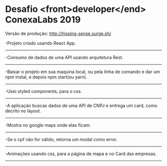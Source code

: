# Desafio \<front>developer\</end> ConexaLabs 2019

Versão de produção: <a>http://hissing-sense.surge.sh/</a>

<p>-Projeto criado usando React App.</p>

<hr></hr>
<p>-Consumo de dados de uma API usando arquitetura Rest.</p>

<hr></hr>
<p>-Baixar o projeto em sua maquina local, ou pela linha de comando e dar um npm instal, e depois npm start(ou yarn).</p>

<hr></hr>
<p>-Usei styled components, para o css.</p>

<hr></hr>
<p>-A aplicação buscas dados de uma API de CNPJ e entrega um card, como decrito no layout.</p>

<hr></hr>
<p>-Mostra no google maps onde elas ficam.</p>

<hr></hr>
<p>-Se o cpf não for válido, retorna um modal como error.</p>

<hr></hr>
<p>-Animações usando css, para a página de mapa e no Card das empresas.</p>

<hr></hr>

